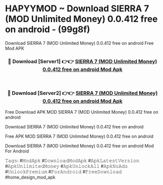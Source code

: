 # HAPYYMOD ~ Download SIERRA 7 (MOD Unlimited Money) 0.0.412 free on android - (99g8f)
Download SIERRA 7 (MOD Unlimited Money) 0.0.412 free on android Free Mod APK

<div align="center">
<h3>🔴 Download [Server1] 👉👉 <a href="https://apk-comot.site?title=SIERRA_7_(MOD_Unlimited_Money)_0.0.412_free_on_android">SIERRA 7 (MOD Unlimited Money) 0.0.412 free on android Mod Apk</a></h3><br>

<h3>🔴 Download [Server2] 👉👉 <a href="https://apk-comot.site?title=SIERRA_7_(MOD_Unlimited_Money)_0.0.412_free_on_android">SIERRA 7 (MOD Unlimited Money) 0.0.412 free on android Mod Apk</a></h3>
</div>


Free Download APK MOD SIERRA 7 (MOD Unlimited Money) 0.0.412 free on android

Download SIERRA 7 (MOD Unlimited Money) 0.0.412 free on android 

Free APK MOD SIERRA 7 (MOD Unlimited Money) 0.0.412 free on android 

Download SIERRA 7 (MOD Unlimited Money) 0.0.412 free on android Mod For Android

𝚃𝚊𝚐𝚜: #𝙼𝚘𝚍𝙰𝚙𝚔 #𝙳𝚘𝚠𝚗𝚕𝚘𝚊𝚍𝙼𝚘𝚍𝙰𝚙𝚔 #𝙰𝚙𝚔𝙻𝚊𝚝𝚎𝚜𝚝𝚅𝚎𝚛𝚜𝚒𝚘𝚗 #𝙰𝚙𝚔𝚄𝚗𝚕𝚒𝚖𝚒𝚝𝚎𝚍𝙼𝚘𝚗𝚎𝚢 #𝙰𝚙𝚔𝚄𝚗𝚕𝚘𝚌𝚔𝙰𝚕𝚕 #𝙰𝚙𝚔𝙽𝚘𝙰𝚍𝚜 #𝚄𝚗𝚕𝚘𝚌𝚔𝙿𝚛𝚎𝚖𝚒𝚞𝚖 #𝙵𝚘𝚛𝙰𝚗𝚍𝚛𝚘𝚒𝚍 #𝙵𝚛𝚎𝚎𝙳𝚘𝚠𝚗𝚕𝚘𝚊𝚍 #home_design_mod_apk